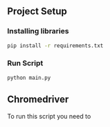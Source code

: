 
## Project Setup

### Installing libraries
```sh
pip install -r requirements.txt
```
### Run Script
```sh
python main.py
```

## Chromedriver

<p>To run this script you need to </p>
